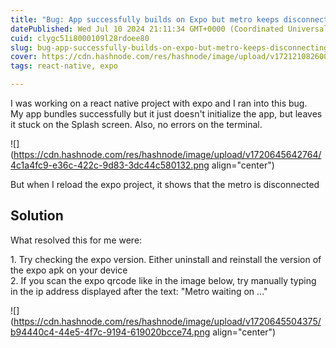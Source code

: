 ```yaml
---
title: "Bug: App successfully builds on Expo but metro keeps disconnecting"
datePublished: Wed Jul 10 2024 21:11:34 GMT+0000 (Coordinated Universal Time)
cuid: clygc51i8000109l28rdoee80
slug: bug-app-successfully-builds-on-expo-but-metro-keeps-disconnecting
cover: https://cdn.hashnode.com/res/hashnode/image/upload/v1721210826004/eb0aabc7-7ce4-4f45-b107-a848ffc1271d.png
tags: react-native, expo

---
```


I was working on a react native project with expo and I ran into this bug.  
My app bundles successfully but it just doesn't initialize the app, but leaves it stuck on the Splash screen. Also, no errors on the terminal.

![](https://cdn.hashnode.com/res/hashnode/image/upload/v1720645642764/4c1a4fc9-e36c-422c-9d83-3dc44c580132.png align="center")

  
But when I reload the expo project, it shows that the metro is disconnected

## Solution

What resolved this for me were:

1\. Try checking the expo version. Either uninstall and reinstall the version of the expo apk on your device  
2\. If you scan the expo qrcode like in the image below, try manually typing in the ip address displayed after the text: "Metro waiting on ..."  

![](https://cdn.hashnode.com/res/hashnode/image/upload/v1720645504375/b94440c4-44e5-4f7c-9194-619020bcce74.png align="center")